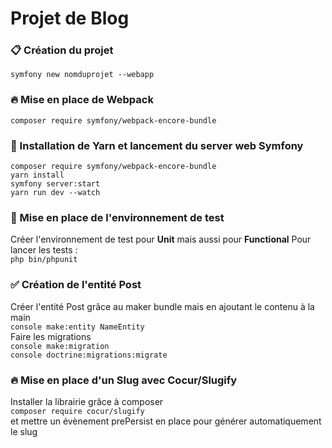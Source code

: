 # Projet de Blog 

### 📋 Création du projet
`symfony new nomduprojet --webapp`

### 🔥 Mise en place de Webpack
`composer require symfony/webpack-encore-bundle`

### 🔽 Installation de Yarn et lancement du server web Symfony 
`composer require symfony/webpack-encore-bundle` <br>
`yarn install` <br>
`symfony server:start` <br>
`yarn run dev --watch` <br>

### 📝 Mise en place de l'environnement de test
Créer l'environnement de test pour **Unit** mais aussi pour **Functional**
Pour lancer les tests : <br>
`php bin/phpunit`

### ✅ Création de l'entité Post
Créer l'entité Post grâce au maker bundle mais en ajoutant le contenu à la main <br>
`console make:entity NameEntity` <br>
Faire les migrations <br>
`console make:migration` <br>
`console doctrine:migrations:migrate`

### 🔥 Mise en place d'un Slug avec Cocur/Slugify
Installer la librairie grâce à composer <br>
`composer require cocur/slugify` <br>
et mettre un évènement prePersist en place pour générer automatiquement le slug

